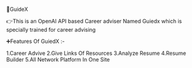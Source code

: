 🌟GuideX

👉This is an OpenAI API based Career adviser Named Guiedx which is specially trained for career advising 

➕️Features Of GuiedX :-

1.Career Advive
2.Give Links Of Resources 
3.Analyze Resume
4.Resume Builder
5.All Network Platform In One Site
